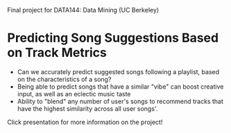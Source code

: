 Final project for DATA144: Data Mining (UC Berkeley)
# Predicting Song Suggestions Based on Track Metrics
- Can we accurately predict suggested songs following a playlist, based on the characteristics of a song?
- Being able to predict songs that have a similar "vibe" can boost creative input, as well as an eclectic music taste
- Ability to "blend" any number of user's songs to recommend tracks that have the highest similarity across all user songs'.

Click presentation for more information on the project!
